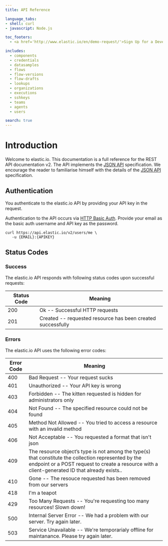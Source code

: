 ```yaml
---
title: API Reference

language_tabs:
- shell: curl
- javascript: Node.js

toc_footers:
  - <a href='http://www.elastic.io/en/demo-request/'>Sign Up for a Developer Key</a>

includes:
  - components
  - credentials
  - datasamples
  - flows
  - flow-versions
  - flow-drafts
  - lookups
  - organizations
  - executions
  - sshkeys
  - teams
  - agents
  - users

search: true
---
```


# Introduction

Welcome to elastic.io. This documentation is a full reference for the REST API documentation v2.
The API implements the [JSON API](http://jsonapi.org) specification. We encourage the reader to familiarise himself
with the details of the [JSON API](http://jsonapi.org) specification.


## Authentication

You authenticate to the elastic.io API by providing your API key in the request.

Authentication to the API occurs via [HTTP Basic Auth](http://en.wikipedia.org/wiki/Basic_access_authentication). Provide your email as the basic auth username and API key as the password.

```shell
curl https://api.elastic.io/v2/users/me \
   -u {EMAIL}:{APIKEY}
```


## Status Codes

### Success

The elastic.io API responds with following status codes upon successful requests:


Status Code | Meaning
---------- | -------
200 | Ok -- Successful HTTP requests
201 | Created --  requested resource has been created successfully

### Errors

The elastic.io API uses the following error codes:


Error Code | Meaning
---------- | -------
400 | Bad Request -- Your request sucks
401 | Unauthorized -- Your API key is wrong
403 | Forbidden -- The kitten requested is hidden for administrators only
404 | Not Found -- The specified resource could not be found
405 | Method Not Allowed -- You tried to access a resource with an invalid method
406 | Not Acceptable -- You requested a format that isn't json
409 | The resource object’s type is not among the type(s) that constitute the collection represented by the endpoint or a POST request to create a resource with a client-generated ID that already exists..
410 | Gone -- The resouce requested has been removed from our servers
418 | I'm a teapot
429 | Too Many Requests -- You're requesting too many resources! Slown down!
500 | Internal Server Error -- We had a problem with our server. Try again later.
503 | Service Unavailable -- We're temporarialy offline for maintanance. Please try again later.
